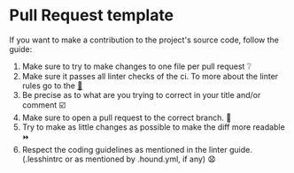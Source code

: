 # Pull Request template

If you want to make a contribution to the project's source code, follow the guide:

1. Make sure to try to make changes to one file per pull request :grey_question:
2. Make sure it passes all linter checks of the ci. To more about the linter rules go to the [:wolf:](https://houndci.com/configuration)
3. Be precise as to what are you trying to correct in your title and/or comment :ballot_box_with_check:
4. Make sure to open a pull request to the correct branch. :tanabata_tree:
5. Try to make as little changes as possible to make the diff more readable :fast_forward:
6. Respect the coding guidelines as mentioned in the linter guide. (.lesshintrc or as mentioned by .hound.yml, if any) :anguished:
